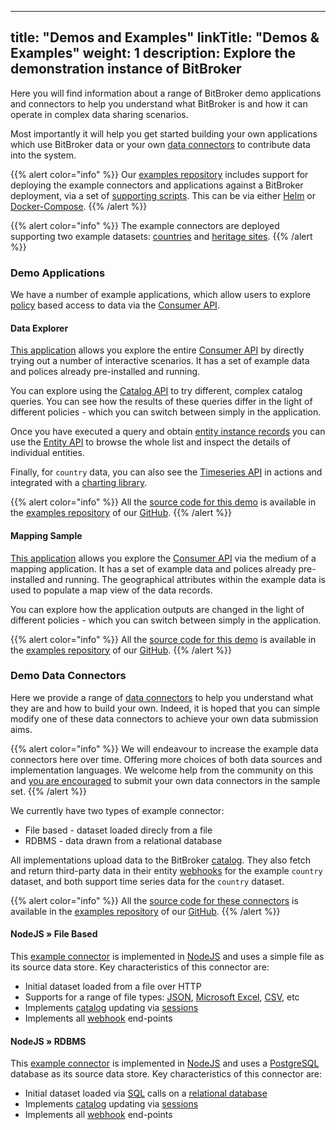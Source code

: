 
---
title: "Demos and Examples"
linkTitle: "Demos & Examples"
weight: 1
description: Explore the demonstration instance of BitBroker
---

Here you will find information about a range of BitBroker demo applications and connectors to help you understand what BitBroker is and how it can operate in complex data sharing scenarios.

Most importantly it will help you get started building your own applications which use BitBroker data or your own [data connectors](/docs/concepts/connectors/) to contribute data into the system.

{{% alert color="info" %}}
Our [examples repository](https://github.com/bit-broker/examples) includes support for deploying the example connectors and applications against a BitBroker deployment, via a set of [supporting scripts](https://github.com/bit-broker/examples/tree/main/development/scripts). This can be via either [Helm](https://helm.sh/) or [Docker-Compose](https://docs.docker.com/compose/).
{{% /alert %}}

{{% alert color="info" %}}
The example connectors are deployed supporting two example datasets: [countries](https://github.com/bit-broker/bit-broker/blob/main/tests/data/country.json) and [heritage sites](https://github.com/bit-broker/bit-broker/blob/main/tests/data/heritage-site.json).
{{% /alert %}}

### Demo Applications

We have a number of example applications, which allow users to explore [policy](/docs/concepts/policy/) based access to data via the [Consumer API](/docs/consumer/).

#### Data Explorer

[This application](https://demo.bit-broker.io/apps/explorer/) allows you explore the entire [Consumer API](/docs/consumer/) by directly trying out a number of interactive scenarios. It has a set of example data and polices already pre-installed and running.

You can explore using the [Catalog API](/docs/consumer/catalog/) to try different, complex catalog queries. You can see how the results of these queries differ in the light of different policies - which you can switch between simply in the application.

Once you have executed a query and obtain [entity instance records](/docs/concepts/entity-types/#entity-instances) you can use the [Entity API](/docs/consumer/entity/) to browse the whole list and inspect the details of individual entities.

Finally, for `country` data, you can also see the [Timeseries API](/docs/consumer/timeseries/) in actions and integrated with a [charting library](https://www.chartjs.org/).

{{% alert color="info" %}}
All the [source code for this demo](https://github.com/bit-broker/examples/tree/main/apps/explorer) is available in the [examples repository](https://github.com/bit-broker/examples) of our [GitHub](https://github.com/bit-broker).
{{% /alert %}}

#### Mapping Sample

[This application](https://demo.bit-broker.io/apps/map/) allows you explore the [Consumer API](/docs/consumer/) via the medium of a mapping application. It has a set of example data and polices already pre-installed and running. The geographical attributes within the example data is used to populate a map view of the data records.

You can explore how the application outputs are changed in the light of different policies - which you can switch between simply in the application.

{{% alert color="info" %}}
All the [source code for this demo](https://github.com/bit-broker/examples/tree/main/apps/map) is available in the [examples repository](https://github.com/bit-broker/examples) of our [GitHub](https://github.com/bit-broker).
{{% /alert %}}

### Demo Data Connectors

Here we provide a range of [data connectors](/docs/concepts/connectors/) to help you understand what they are and how to build your own. Indeed, it is hoped that you can simple modify one of these data connectors to achieve your own data submission aims.

{{% alert color="info" %}}
We will endeavour to increase the example data connectors here over time. Offering more choices of both data sources and implementation languages. We welcome help from the community on this and [you are encouraged](https://github.com/bit-broker/.github/blob/main/profile/README.md) to submit your own data connectors in the sample set.
{{% /alert %}}

We currently have two types of example connector:

* File based - dataset loaded direcly from a file
* RDBMS - data drawn from a relational database

All implementations upload data to the BitBroker [catalog](/docs/concepts/catalog/). They also fetch and return third-party data in their entity [webhooks](/docs/contributor/webhooks/) for the example `country` dataset, and both support time series data for the `country` dataset.

{{% alert color="info" %}}
All the [source code for these connectors](https://github.com/bit-broker/examples/tree/main/connectors) is available in the [examples repository](https://github.com/bit-broker/examples) of our [GitHub](https://github.com/bit-broker).
{{% /alert %}}

#### NodeJS » File Based

This [example connector](https://github.com/bit-broker/examples/tree/main/connectors/nodejs/file) is implemented in [NodeJS](https://nodejs.org/en/) and uses a simple file as its source data store. Key characteristics of this connector are:

* Initial dataset loaded from a file over HTTP
* Supports for a range of file types: [JSON](https://www.json.org/json-en.html), [Microsoft Excel](https://www.microsoft.com/en-gb/microsoft-365/excel), [CSV](https://en.wikipedia.org/wiki/Comma-separated_values), etc
* Implements [catalog](http://localhost:1313/docs/concepts/catalog/) updating via [sessions](http://localhost:1313/docs/contributor/records/#sessions)
* Implements all [webhook](http://localhost:1313/docs/contributor/webhooks/) end-points

#### NodeJS » RDBMS

This [example connector](https://github.com/bit-broker/examples/tree/main/connectors/nodejs/rdbms) is implemented in [NodeJS](https://nodejs.org/en/) and uses a [PostgreSQL](https://www.postgresql.org/) database as its source data store. Key characteristics of this connector are:

* Initial dataset loaded via [SQL](https://en.wikipedia.org/wiki/SQL) calls on a [relational database](https://en.wikipedia.org/wiki/Relational_database#RDBMS)
* Implements [catalog](http://localhost:1313/docs/concepts/catalog/) updating via [sessions](http://localhost:1313/docs/contributor/records/#sessions)
* Implements all [webhook](http://localhost:1313/docs/contributor/webhooks/) end-points
